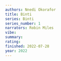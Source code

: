 ```yaml
---
authors: Nnedi Okorafor
title: Binti
series: Binti
series_number: 1
narrators: Robin Miles
vibe:
summary:
rating:
finished: 2022-07-28
year: 2022
---
```

